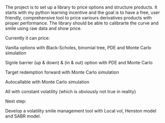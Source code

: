 The project is to set up a library to price options and structure products.
It starts with my python learning incentive and the goal is to have a free, user friendly, comprehensive tool to price variours derivatives products with proper performance. The library should be able to calibrarte the curve and smile using raw data and show price.

Currently it can price:

Vanilla options with Black-Scholes, binomial tree, PDE and Monte Carlo simulation

Signle barrier (up & down) & (in & out) option with PDE and Monte Carlo

Target redemption forward with Monte Carlo simulation

Autocallable with Monte Carlo simulation

All with constant volatility (which is obviously not true in reality)

Next step:

Develop a volatility smile management tool with Local vol, Henston model and SABR model.
